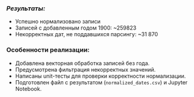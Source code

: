 ### *Результаты:*

* Успешно нормализовано записи
* Записей с добавленным годом 1900: \~259823
* Некорректных дат, не поддавшихся парсингу: \~31 870

### **Особенности реализации:**

* Добавлена векторная обработка записей без года.
* Предусмотрена фильтрация некорректных значений.
* Написаны unit-тесты для проверки корректности нормализации.
* Подготовлен файл с результатом (`normalized_dates.csv`) и Jupyter Notebook.
